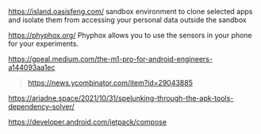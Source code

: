 https://island.oasisfeng.com/ sandbox environment to clone selected apps and isolate them from accessing your personal data outside the sandbox

https://phyphox.org/ Phyphox allows you to use the sensors in your phone for your experiments.

https://gpeal.medium.com/the-m1-pro-for-android-engineers-a144093aa1ec
> https://news.ycombinator.com/item?id=29043885

https://ariadne.space/2021/10/31/spelunking-through-the-apk-tools-dependency-solver/

https://developer.android.com/jetpack/compose